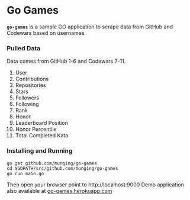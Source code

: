 # Go Games

**`go-games`** is a sample GO application to scrape data from GitHub and Codewars based on usernames.

### Pulled Data

Data comes from GitHub 1-6 and Codewars 7-11.

1. User
2. Contributions
3. Repositories
4. Stars
5. Followers
6. Following
7. Rank
8. Honor
9. Leaderboard Position
10. Honor Percentile
11. Total Completed Kata

### Installing and Running
```
go get github.com/munging/go-games
cd $GOPATH/src/github.com/munging/go-games
go run main.go
```

Then open your browser point to http://localhost:9000
Demo application also available at [go-games.herokuapp.com](https://go-games.herokuapp.com)

